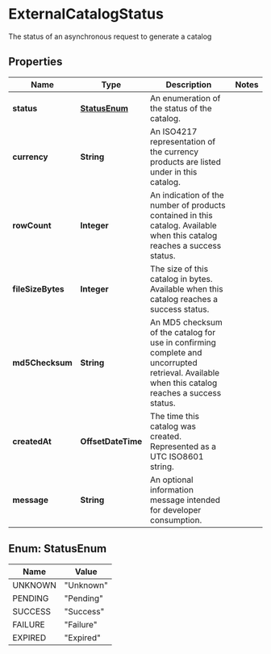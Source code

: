 

# ExternalCatalogStatus

The status of an asynchronous request to generate a catalog

## Properties

Name | Type | Description | Notes
------------ | ------------- | ------------- | -------------
**status** | [**StatusEnum**](#StatusEnum) | An enumeration of the status of the catalog. | 
**currency** | **String** | An ISO4217 representation of the currency products are listed under in this catalog. | 
**rowCount** | **Integer** | An indication of the number of products contained in this catalog. Available when  this catalog reaches a success status. | 
**fileSizeBytes** | **Integer** | The size of this catalog in bytes. Available when this catalog reaches a success status. | 
**md5Checksum** | **String** | An MD5 checksum of the catalog for use in confirming complete and uncorrupted retrieval.  Available when this catalog reaches a success status. | 
**createdAt** | **OffsetDateTime** | The time this catalog was created. Represented as a UTC ISO8601 string. | 
**message** | **String** | An optional information message intended for developer consumption. | 



## Enum: StatusEnum

Name | Value
---- | -----
UNKNOWN | &quot;Unknown&quot;
PENDING | &quot;Pending&quot;
SUCCESS | &quot;Success&quot;
FAILURE | &quot;Failure&quot;
EXPIRED | &quot;Expired&quot;




